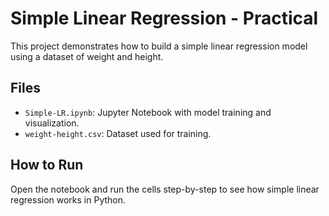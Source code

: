 # Simple Linear Regression - Practical

This project demonstrates how to build a simple linear regression model using a dataset of weight and height.

## Files

- `Simple-LR.ipynb`: Jupyter Notebook with model training and visualization.
- `weight-height.csv`: Dataset used for training.

## How to Run

Open the notebook and run the cells step-by-step to see how simple linear regression works in Python.